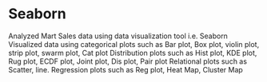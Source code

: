 # Seaborn
Analyzed Mart Sales data using data visualization tool i.e. Seaborn
Visualized data using 
  categorical plots such as Bar plot, Box plot, violin plot, strip plot, swarm plot, Cat plot
  Distribution plots such as Hist plot, KDE plot, Rug plot, ECDF plot, Joint plot, Dis plot, Pair plot
  Relational plots such as Scatter, line.
  Regression plots such as Reg plot, Heat Map, Cluster Map
